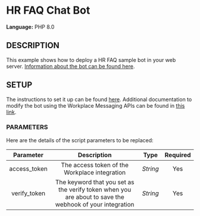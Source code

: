 # HR FAQ Chat Bot
  
**Language:** PHP 8.0

## DESCRIPTION
This example shows how to deploy a HR FAQ sample bot in your web server. [Information about the bot can be found here](https://www.workplace.com/resources/tech/integrations/hr-faq-bot).

## SETUP
The instructions to set it up can be found [here](https://www.workplace.com/resources/tech/integrations/hr-faq-bot). Additional documentation to modify the bot using the Workplace Messaging APIs can be found in [this link](https://developers.facebook.com/docs/messenger-platform/send-messages).

### PARAMETERS
Here are the details of the script parameters to be replaced:

   | Parameter         | Description                                                |  Type           |  Required    | 
   |:-----------------:|:----------------------------------------------------------:|:---------------:|:------------:|
   | access_token      |  The access token of the Workplace integration             | _String_ | Yes |
   | verify_token      |  The keyword that you set as the verify token when you are about to save the webhook of your integration          | _String_ | Yes |
